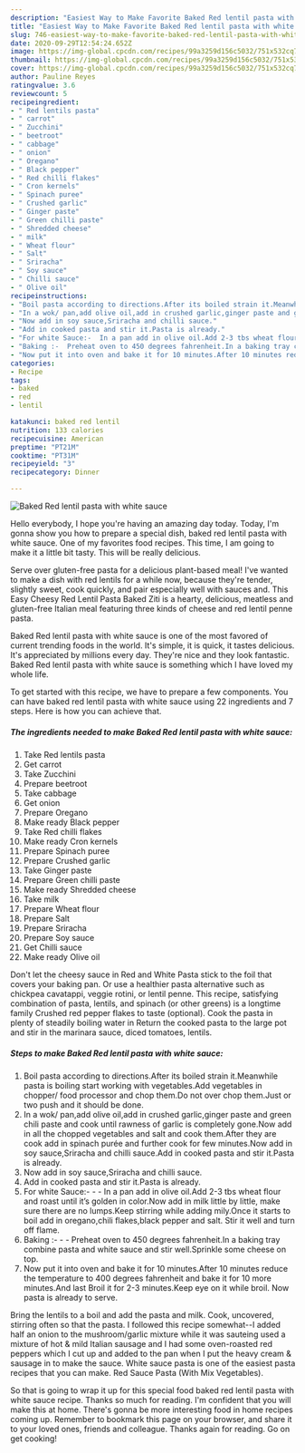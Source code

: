 ```yaml
---
description: "Easiest Way to Make Favorite Baked Red lentil pasta with white sauce"
title: "Easiest Way to Make Favorite Baked Red lentil pasta with white sauce"
slug: 746-easiest-way-to-make-favorite-baked-red-lentil-pasta-with-white-sauce
date: 2020-09-29T12:54:24.652Z
image: https://img-global.cpcdn.com/recipes/99a3259d156c5032/751x532cq70/baked-red-lentil-pasta-with-white-sauce-recipe-main-photo.jpg
thumbnail: https://img-global.cpcdn.com/recipes/99a3259d156c5032/751x532cq70/baked-red-lentil-pasta-with-white-sauce-recipe-main-photo.jpg
cover: https://img-global.cpcdn.com/recipes/99a3259d156c5032/751x532cq70/baked-red-lentil-pasta-with-white-sauce-recipe-main-photo.jpg
author: Pauline Reyes
ratingvalue: 3.6
reviewcount: 5
recipeingredient:
- " Red lentils pasta"
- " carrot"
- " Zucchini"
- " beetroot"
- " cabbage"
- " onion"
- " Oregano"
- " Black pepper"
- " Red chilli flakes"
- " Cron kernels"
- " Spinach puree"
- " Crushed garlic"
- " Ginger paste"
- " Green chilli paste"
- " Shredded cheese"
- " milk"
- " Wheat flour"
- " Salt"
- " Sriracha"
- " Soy sauce"
- " Chilli sauce"
- " Olive oil"
recipeinstructions:
- "Boil pasta according to directions.After its boiled strain it.Meanwhile pasta is boiling start working with vegetables.Add vegetables in chopper/ food processor and chop them.Do not over chop them.Just or two push and it should be done."
- "In a wok/ pan,add olive oil,add in crushed garlic,ginger paste and green chili paste and cook until rawness of garlic is completely gone.Now add in all the chopped vegetables and salt and cook them.After they are cook add in spinach purée and further cook for few minutes.Now add in soy sauce,Sriracha and chilli sauce.Add in cooked pasta and stir it.Pasta is already."
- "Now add in soy sauce,Sriracha and chilli sauce."
- "Add in cooked pasta and stir it.Pasta is already."
- "For white Sauce:-  In a pan add in olive oil.Add 2-3 tbs wheat flour and roast until it’s golden in color.Now add in milk little by little, make sure there are no lumps.Keep stirring while adding mily.Once it starts to boil add in oregano,chili flakes,black pepper and salt. Stir it well and turn off flame."
- "Baking :-  Preheat oven to 450 degrees fahrenheit.In a baking tray combine pasta and white sauce and stir well.Sprinkle some cheese on top."
- "Now put it into oven and bake it for 10 minutes.After 10 minutes reduce the temperature to 400 degrees fahrenheit and bake it for 10 more minutes.And last Broil it for 2-3 minutes.Keep eye on it while broil. Now pasta is already to serve."
categories:
- Recipe
tags:
- baked
- red
- lentil

katakunci: baked red lentil 
nutrition: 133 calories
recipecuisine: American
preptime: "PT21M"
cooktime: "PT31M"
recipeyield: "3"
recipecategory: Dinner

---
```



![Baked Red lentil pasta with white sauce](https://img-global.cpcdn.com/recipes/99a3259d156c5032/751x532cq70/baked-red-lentil-pasta-with-white-sauce-recipe-main-photo.jpg)

Hello everybody, I hope you're having an amazing day today. Today, I'm gonna show you how to prepare a special dish, baked red lentil pasta with white sauce. One of my favorites food recipes. This time, I am going to make it a little bit tasty. This will be really delicious.

Serve over gluten-free pasta for a delicious plant-based meal! I&#39;ve wanted to make a dish with red lentils for a while now, because they&#39;re tender, slightly sweet, cook quickly, and pair especially well with sauces and. This Easy Cheesy Red Lentil Pasta Baked Ziti is a hearty, delicious, meatless and gluten-free Italian meal featuring three kinds of cheese and red lentil penne pasta.

Baked Red lentil pasta with white sauce is one of the most favored of current trending foods in the world. It's simple, it is quick, it tastes delicious. It's appreciated by millions every day. They're nice and they look fantastic. Baked Red lentil pasta with white sauce is something which I have loved my whole life.


To get started with this recipe, we have to prepare a few components. You can have baked red lentil pasta with white sauce using 22 ingredients and 7 steps. Here is how you can achieve that.

<!--inarticleads1-->

##### The ingredients needed to make Baked Red lentil pasta with white sauce:

1. Take  Red lentils pasta
1. Get  carrot
1. Take  Zucchini
1. Prepare  beetroot
1. Take  cabbage
1. Get  onion
1. Prepare  Oregano
1. Make ready  Black pepper
1. Take  Red chilli flakes
1. Make ready  Cron kernels
1. Prepare  Spinach puree
1. Prepare  Crushed garlic
1. Take  Ginger paste
1. Prepare  Green chilli paste
1. Make ready  Shredded cheese
1. Take  milk
1. Prepare  Wheat flour
1. Prepare  Salt
1. Prepare  Sriracha
1. Prepare  Soy sauce
1. Get  Chilli sauce
1. Make ready  Olive oil


Don&#39;t let the cheesy sauce in Red and White Pasta stick to the foil that covers your baking pan. Or use a healthier pasta alternative such as chickpea cavatappi, veggie rotini, or lentil penne. This recipe, satisfying combination of pasta, lentils, and spinach (or other greens) is a longtime family Crushed red pepper flakes to taste (optional). Cook the pasta in plenty of steadily boiling water in Return the cooked pasta to the large pot and stir in the marinara sauce, diced tomatoes, lentils. 

<!--inarticleads2-->

##### Steps to make Baked Red lentil pasta with white sauce:

1. Boil pasta according to directions.After its boiled strain it.Meanwhile pasta is boiling start working with vegetables.Add vegetables in chopper/ food processor and chop them.Do not over chop them.Just or two push and it should be done.
1. In a wok/ pan,add olive oil,add in crushed garlic,ginger paste and green chili paste and cook until rawness of garlic is completely gone.Now add in all the chopped vegetables and salt and cook them.After they are cook add in spinach purée and further cook for few minutes.Now add in soy sauce,Sriracha and chilli sauce.Add in cooked pasta and stir it.Pasta is already.
1. Now add in soy sauce,Sriracha and chilli sauce.
1. Add in cooked pasta and stir it.Pasta is already.
1. For white Sauce:- -  - In a pan add in olive oil.Add 2-3 tbs wheat flour and roast until it’s golden in color.Now add in milk little by little, make sure there are no lumps.Keep stirring while adding mily.Once it starts to boil add in oregano,chili flakes,black pepper and salt. Stir it well and turn off flame.
1. Baking :- -  - Preheat oven to 450 degrees fahrenheit.In a baking tray combine pasta and white sauce and stir well.Sprinkle some cheese on top.
1. Now put it into oven and bake it for 10 minutes.After 10 minutes reduce the temperature to 400 degrees fahrenheit and bake it for 10 more minutes.And last Broil it for 2-3 minutes.Keep eye on it while broil. Now pasta is already to serve.


Bring the lentils to a boil and add the pasta and milk. Cook, uncovered, stirring often so that the pasta. I followed this recipe somewhat--I added half an onion to the mushroom/garlic mixture while it was sauteing used a mixture of hot &amp; mild Italian sausage and I had some oven-roasted red peppers which I cut up and added to the pan when I put the heavy cream &amp; sausage in to make the sauce. White sauce pasta is one of the easiest pasta recipes that you can make. Red Sauce Pasta (With Mix Vegetables). 

So that is going to wrap it up for this special food baked red lentil pasta with white sauce recipe. Thanks so much for reading. I'm confident that you will make this at home. There's gonna be more interesting food in home recipes coming up. Remember to bookmark this page on your browser, and share it to your loved ones, friends and colleague. Thanks again for reading. Go on get cooking!
